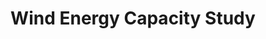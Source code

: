 ---
schema: default
title: Wind Energy Capacity Study
organization: Argyll and Bute Council
notes: >-
    The council, together with Scottish Natural Heritage have commissioned Consultant Landscape Architects to update the Argyll and Bute Landscape Wind Energy Capacity Study 2012. The study provides technical information which will be used to help the Council assess applications for wind energy developments and inform the  development of  the windfarm/wind turbine policies in the proposed Local Development Plan (LDP). The updated study was approved by the Councils Planning Protective Services and Licensing Committee on 20th September 2017.
resources:
  - name: Wind Energy Capacity Study FEATURE LAYER
  - url: >-
      
  - format: FEATURE LAYER
license: 
category:

  - renewable energy
  - Planning
maintainer: Argyll and Bute Council
maintainer_email: someone@example.com
---